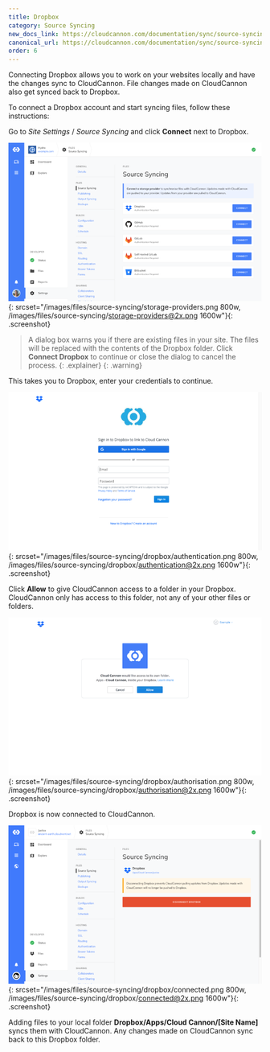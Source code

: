 ```yaml
---
title: Dropbox
category: Source Syncing
new_docs_link: https://cloudcannon.com/documentation/sync/source-syncing/dropbox/
canonical_url: https://cloudcannon.com/documentation/sync/source-syncing/dropbox/
order: 6
---
```


Connecting Dropbox allows you to work on your websites locally and have the changes sync to CloudCannon. File changes made on CloudCannon also get synced back to Dropbox.

To connect a Dropbox account and start syncing files, follow these instructions:

Go to *Site Settings* / *Source Syncing* and click **Connect** next to Dropbox.

![Storage Providers interface](/images/files/source-syncing/storage-providers.png){: srcset="/images/files/source-syncing/storage-providers.png 800w, /images/files/source-syncing/storage-providers@2x.png 1600w"}{: .screenshot}

> A dialog box warns you if there are existing files in your site. The files will be replaced with the contents of the Dropbox folder. Click **Connect Dropbox** to continue or close the dialog to cancel the process.
{: .explainer}
{: .warning}

This takes you to Dropbox, enter your credentials to continue.

![Dropbox authentication](/images/files/source-syncing/dropbox/authentication.png){: srcset="/images/files/source-syncing/dropbox/authentication.png 800w, /images/files/source-syncing/dropbox/authentication@2x.png 1600w"}{: .screenshot}

Click **Allow** to give CloudCannon access to a folder in your Dropbox. CloudCannon only has access to this folder, not any of your other files or folders.

![Dropbox authorisation](/images/files/source-syncing/dropbox/authorisation.png){: srcset="/images/files/source-syncing/dropbox/authorisation.png 800w, /images/files/source-syncing/dropbox/authorisation@2x.png 1600w"}{: .screenshot}

Dropbox is now connected to CloudCannon.

![Storage Providers interface with Dropbox connected](/images/files/source-syncing/dropbox/connected.png){: srcset="/images/files/source-syncing/dropbox/connected.png 800w, /images/files/source-syncing/dropbox/connected@2x.png 1600w"}{: .screenshot}

Adding files to your local folder **Dropbox/Apps/Cloud Cannon/[Site Name]** syncs them with CloudCannon. Any changes made on CloudCannon sync back to this Dropbox folder.

